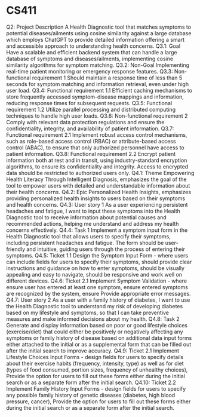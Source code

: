 # CS411
Q2: Project Description
A Health Diagnostic tool that matches symptoms to potential diseases/ailments using cosine similarity against a large database which employs ChatGPT to provide detailed information offering a smart and accessible approach to understanding health concerns.
Q3.1: Goal
Have a scalable and efficient backend system that can handle a large database of symptoms and diseases/ailments, implementing cosine similarity algorithms for symptom matching.
Q3.2: Non-Goal
Implementing real-time patient monitoring or emergency response features.
Q3.3: Non-functional requirement 1
Should maintain a response time of less than 5 seconds for symptom matching and information retrieval, even under high user load.
Q3.4: Functional requirement 1.1
		Efficient caching mechanisms to store frequently accessed symptom-disease mappings and information, reducing response times for subsequent requests.
Q3.5: Functional requirement 1.2
		Utilize parallel processing and distributed computing techniques to handle high user loads.
Q3.6: Non-functional requirement 2
Comply with relevant data protection regulations and ensure the confidentiality, integrity, and availability of patient information.
Q3.7: Functional requirement 2.1
		Implement robust access control mechanisms, such as role-based access control (RBAC) or attribute-based access control (ABAC), to ensure that only authorized personnel have access to patient information.
Q3.8: Functional requirement 2.2
		Encrypt patient information both at rest and in transit, using industry-standard encryption algorithms, to ensure its confidentiality and integrity. Access to encrypted data should be restricted to authorized users only.
Q4.1: Theme
	Empowering Health Literacy Through Intelligent Diagnosis, emphasizes the goal of the tool to empower users with detailed and understandable information about their health concerns.
Q4.2: Epic
Personalized Health Insights, emphasizes providing personalized health insights to users based on their symptoms and health concerns.
Q4.3: User story 1
As a user experiencing persistent headaches and fatigue, I want to input these symptoms into the Health Diagnostic tool to receive information about potential causes and recommended actions, helping me understand and address my health concerns effectively.
Q4.4: Task 1
Implement a symptom input form in the Health Diagnostic tool that allows users to specify their symptoms, including persistent headaches and fatigue. The form should be user-friendly and intuitive, guiding users through the process of entering their symptoms.
Q4.5: Ticket 1.1
		Design the Symptom Input Form - where users can include fields for users to specify their symptoms, should  provide clear instructions and guidance on how to enter symptoms, should be visually appealing and easy to navigate, should be responsive and work well on different devices.
Q4.6: Ticket 2.1
		Implement Symptom Validation - where ensure user has entered at least one symptom, ensure entered symptoms are recognized by the system, ensure Provide appropriate error messages.
Q4.7: User story 2
As a user with a family history of diabetes, I want to use the Health Diagnostic tool to understand my risk of developing diabetes based on my lifestyle and symptoms, so that I can take preventive measures and make informed decisions about my health.
Q4.8: Task 2
Generate and display information based on poor or good lifestyle choices (exercise/diet) that could either be positively or negatively affecting any symptoms or family history of disease based on additional data input forms either attached to the initial or as a supplemental form that can be filled out after the initial search to improve accuracy.
Q4.9: Ticket 2.1
		Implement Lifestyle Choices Input Forms - design fields for users to specify details about their exercise habits (frequency, intensity, type) as well as for diet (types of food consumed, portion sizes, frequency of unhealthy choices), Provide the option for users to fill out these forms either during the initial search or as a separate form after the initial search.
Q4.10: Ticket 2.2
		Implement Family History Input Forms - design fields for users to specify any possible family history of genetic diseases (diabetes, high blood pressure, cancer), Provide the option for users to fill out these forms either during the initial search or as a separate form after the initial search.
